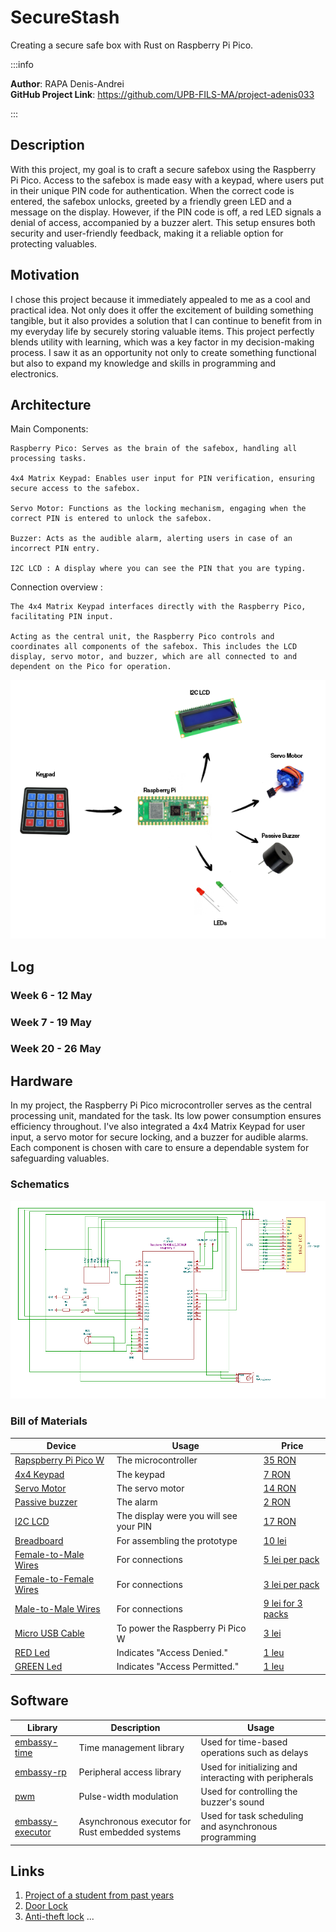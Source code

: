 # SecureStash

Creating a secure safe box with Rust on Raspberry Pi Pico.

:::info 

**Author**: RAPA Denis-Andrei \
**GitHub Project Link**: https://github.com/UPB-FILS-MA/project-adenis033

:::

## Description

With this project, my goal is to craft a secure safebox using the Raspberry Pi Pico. Access to the safebox is made easy with a keypad, where users put in their unique PIN code for authentication. When the correct code is entered, the safebox unlocks, greeted by a friendly green LED and a message on the display. However, if the PIN code is off, a red LED signals a denial of access, accompanied by a buzzer alert. This setup ensures both security and user-friendly feedback, making it a reliable option for protecting valuables.

## Motivation

I chose this project because it immediately appealed to me as a cool and practical idea. Not only does it offer the excitement of building something tangible, but it also provides a solution that I can continue to benefit from in my everyday life by securely storing valuable items. This project perfectly blends utility with learning, which was a key factor in my decision-making process. I saw it as an opportunity not only to create something functional but also to expand my knowledge and skills in programming and electronics.

## Architecture 

Main Components:

    Raspberry Pico: Serves as the brain of the safebox, handling all processing tasks.
    
    4x4 Matrix Keypad: Enables user input for PIN verification, ensuring secure access to the safebox.
    
    Servo Motor: Functions as the locking mechanism, engaging when the correct PIN is entered to unlock the safebox.
    
    Buzzer: Acts as the audible alarm, alerting users in case of an incorrect PIN entry.

    I2C LCD : A display where you can see the PIN that you are typing.

Connection overview : 

    The 4x4 Matrix Keypad interfaces directly with the Raspberry Pico, facilitating PIN input.
    
    Acting as the central unit, the Raspberry Pico controls and coordinates all components of the safebox. This includes the LCD display, servo motor, and buzzer, which are all connected to and dependent on the Pico for operation.

![Architecture photo](./Architecture.png)


## Log

<!-- write every week your progress here -->

### Week 6 - 12 May

### Week 7 - 19 May

### Week 20 - 26 May

## Hardware

In my project, the Raspberry Pi Pico microcontroller serves as the central processing unit, mandated for the task. Its low power consumption ensures efficiency throughout. I've also integrated a 4x4 Matrix Keypad for user input, a servo motor for secure locking, and a buzzer for audible alarms. Each component is chosen with care to ensure a dependable system for safeguarding valuables.

### Schematics

![Kicad schematics photo](./KiCad_schematic.png)

### Bill of Materials

<!-- Fill out this table with all the hardware components that you might need.

The format is 
```
| [Device](link://to/device) | This is used ... | [price](link://to/store) |

```

-->

| Device | Usage | Price |
|--------|--------|-------|
| [Rapspberry Pi Pico W](https://www.raspberrypi.com/documentation/microcontrollers/raspberry-pi-pico.html) | The microcontroller | [35 RON](https://www.optimusdigital.ro/en/raspberry-pi-boards/12394-raspberry-pi-pico-w.html) |
| [4x4 Keypad](https://cdn.sparkfun.com/assets/f/f/a/5/0/DS-16038.pdf) | The keypad | [7 RON](https://www.optimusdigital.ro/en/touch-sensors/470-4x4-matrix-keyboard-with-female-pin-connector.html) |
| [Servo Motor](http://www.ee.ic.ac.uk/pcheung/teaching/DE1_EE/stores/sg90_datasheet.pdf) | The servo motor | [14 RON](https://www.optimusdigital.ro/en/servomotors/26-sg90-micro-servo-motor.html?search_query=servo+motor&results=196) |
| [Passive buzzer](https://components101.com/sites/default/files/component_datasheet/Buzzer%20Datasheet.pdf) | The alarm | [2 RON](https://www.optimusdigital.ro/en/buzzers/634-5v-passive-buzzer.html) |
| [I2C LCD](https://www.handsontec.com/dataspecs/module/I2C_1602_LCD.pdf) | The display were you will see your PIN | [17 RON](https://www.optimusdigital.ro/en/lcds/2894-1602-lcd-with-i2c-interface-and-blue-backlight.html) |
| [Breadboard](https://www.optimusdigital.ro/en/breadboards/8-breadboard-hq-830-points.html) | For assembling the prototype | [10 lei](https://www.optimusdigital.ro/en/breadboards/8-breadboard-hq-830-points.html) |
| [Female-to-Male Wires](https://ardushop.ro/ro/electronica/23-40-x-dupont-cables-female-male-10cm.html?search_query=fire&results=203) | For connections | [5 lei per pack](https://ardushop.ro/ro/electronica/23-40-x-dupont-cables-female-male-10cm.html?search_query=fire&results=203) |
| [Female-to-Female Wires](https://www.optimusdigital.ro/en/wires-with-connectors/880-fire-colorate-mama-mama-10p-10-cm.html?search_query=wires&results=565) | For connections | [3 lei per pack](https://www.optimusdigital.ro/en/wires-with-connectors/880-fire-colorate-mama-mama-10p-10-cm.html?search_query=wires&results=565) |
| [Male-to-Male Wires](https://www.optimusdigital.ro/en/wires-with-connectors/885-wires-male-male-10p-10cm.html?search_query=wires&results=565) | For connections | [9 lei for 3 packs](https://www.optimusdigital.ro/en/wires-with-connectors/885-wires-male-male-10p-10cm.html?search_query=wires&results=565) |
| [Micro USB Cable](https://www.optimusdigital.ro/en/usb-cables/4576-cablu-albastru-micro-usb.html?search_query=usb+to+micro+usb&results=516) | To power the Raspberry Pi Pico W | [3 lei](https://www.optimusdigital.ro/en/usb-cables/4576-cablu-albastru-micro-usb.html?search_query=usb+to+micro+usb&results=516) |
| [RED Led](https://www.farnell.com/datasheets/1498852.pdf) | Indicates "Access Denied."  | [1 leu](https://www.optimusdigital.ro/en/leds/29-5-mm-red-led-with-difused-lens.html?search_query=led&results=2179) |
| [GREEN Led](https://www.farnell.com/datasheets/1498852.pdf) | Indicates "Access Permitted." | [1 leu](https://www.optimusdigital.ro/en/leds/697-led-verde-de-3-mm-cu-lentile-difuze.html) |

## Software

| Library | Description | Usage |
|---------|-------------|-------|
|[embassy-time](https://embassy.dev/book/dev/time_keeping.html)|Time management library  |Used for time-based operations such as delays |
|[embassy-rp](https://docs.embassy.dev/embassy-rp/git/rp2040/index.html)| Peripheral access library |Used for initializing and interacting with peripherals |
|[pwm](https://docs.embassy.dev/embassy-nrf/git/nrf52840/pwm/index.html)|Pulse-width modulation |Used for controlling the buzzer's sound |
|[embassy-executor](https://docs.embassy.dev/embassy-executor/git/std/index.html)|Asynchronous executor for Rust embedded systems| Used for task scheduling and asynchronous programming|

## Links

<!-- Add a few links that inspired you and that you think you will use for your project -->

1. [Project of a student from past years](https://ocw.cs.pub.ro/courses/pm/prj2022/arosca/rfid-lock)
2. [Door Lock](https://www.youtube.com/watch?v=kGyQS3B1IwU&t=19s&ab_channel=SriTuHobby)
3. [Anti-theft lock](https://www.youtube.com/watch?v=Jg0W165iHYk&t=32s&ab_channel=svsembedded)
...
